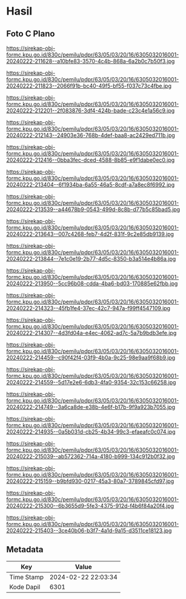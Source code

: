 # Hasil

## Foto C Plano

https://sirekap-obj-formc.kpu.go.id/830c/pemilu/pdpr/63/05/03/20/16/6305032016001-20240222-211628--a10bfe83-3570-4c4b-868a-6a2b0c7b50f3.jpg

https://sirekap-obj-formc.kpu.go.id/830c/pemilu/pdpr/63/05/03/20/16/6305032016001-20240222-211823--2066f91b-bc40-49f5-bf55-f037c73c4fbe.jpg

https://sirekap-obj-formc.kpu.go.id/830c/pemilu/pdpr/63/05/03/20/16/6305032016001-20240222-212201--2f083876-3df4-424b-bade-c23c4e1a56c9.jpg

https://sirekap-obj-formc.kpu.go.id/830c/pemilu/pdpr/63/05/03/20/16/6305032016001-20240222-212143--24903e36-768b-4def-baa8-ac2429ed711b.jpg

https://sirekap-obj-formc.kpu.go.id/830c/pemilu/pdpr/63/05/03/20/16/6305032016001-20240222-212416--0bba3fec-dced-4588-8b85-e9f1dabe0ec0.jpg

https://sirekap-obj-formc.kpu.go.id/830c/pemilu/pdpr/63/05/03/20/16/6305032016001-20240222-213404--6f1934ba-6a55-46a5-8cdf-a7a8ec8f6992.jpg

https://sirekap-obj-formc.kpu.go.id/830c/pemilu/pdpr/63/05/03/20/16/6305032016001-20240222-213539--a44678b9-0543-499d-8c8b-d77b5c85bad5.jpg

https://sirekap-obj-formc.kpu.go.id/830c/pemilu/pdpr/63/05/03/20/16/6305032016001-20240222-213643--007c4268-feb7-4d2f-831f-9c2e85db9139.jpg

https://sirekap-obj-formc.kpu.go.id/830c/pemilu/pdpr/63/05/03/20/16/6305032016001-20240222-213844--7e1c0e19-2b77-4d5c-8350-b3a514e4b86a.jpg

https://sirekap-obj-formc.kpu.go.id/830c/pemilu/pdpr/63/05/03/20/16/6305032016001-20240222-213950--5cc96b08-cdda-4ba6-bd03-170885e62fbb.jpg

https://sirekap-obj-formc.kpu.go.id/830c/pemilu/pdpr/63/05/03/20/16/6305032016001-20240222-214323--45fb1fe4-37ec-42c7-947a-f99ff4547109.jpg

https://sirekap-obj-formc.kpu.go.id/830c/pemilu/pdpr/63/05/03/20/16/6305032016001-20240222-214307--4d3fd04a-e4ec-4062-ad7c-5a7b9bdb3efe.jpg

https://sirekap-obj-formc.kpu.go.id/830c/pemilu/pdpr/63/05/03/20/16/6305032016001-20240222-214459--c90f42f4-03f9-4b0a-9c25-98e9aa9f68b9.jpg

https://sirekap-obj-formc.kpu.go.id/830c/pemilu/pdpr/63/05/03/20/16/6305032016001-20240222-214559--5d17e2e6-6db3-4fa0-9354-32c153c66258.jpg

https://sirekap-obj-formc.kpu.go.id/830c/pemilu/pdpr/63/05/03/20/16/6305032016001-20240222-214749--3a6ca8de-e38b-4e6f-b17b-9f9a923b7055.jpg

https://sirekap-obj-formc.kpu.go.id/830c/pemilu/pdpr/63/05/03/20/16/6305032016001-20240222-214935--0a5b031d-cb25-4b34-99c3-efaeafc0c074.jpg

https://sirekap-obj-formc.kpu.go.id/830c/pemilu/pdpr/63/05/03/20/16/6305032016001-20240222-215039--ab572362-714a-4180-b999-134c912b0f32.jpg

https://sirekap-obj-formc.kpu.go.id/830c/pemilu/pdpr/63/05/03/20/16/6305032016001-20240222-215159--b9bfd930-0217-45a3-80a7-3789845cfd97.jpg

https://sirekap-obj-formc.kpu.go.id/830c/pemilu/pdpr/63/05/03/20/16/6305032016001-20240222-215300--6b3655d9-5fe3-4375-912d-f4b6f84a20f4.jpg

https://sirekap-obj-formc.kpu.go.id/830c/pemilu/pdpr/63/05/03/20/16/6305032016001-20240222-215403--3ce40b06-b3f7-4a1d-9a15-d3511ce18123.jpg


## Metadata

| Key        | Value               |
| ---------- | ------------------- |
| Time Stamp | 2024-02-22 22:03:34 |
| Kode Dapil | 6301                |



